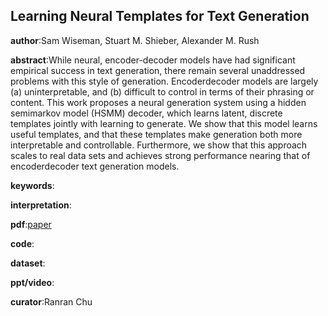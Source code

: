 ## Learning Neural Templates for Text Generation

**author**:Sam Wiseman, Stuart M. Shieber, Alexander M. Rush

**abstract**:While neural, encoder-decoder models have
had significant empirical success in text generation, there remain several unaddressed problems with this style of generation. Encoderdecoder models are largely (a) uninterpretable, and (b) difficult to control in terms of their phrasing or content. This work proposes a neural generation system using a hidden semimarkov model (HSMM) decoder, which learns latent, discrete templates jointly with learning to generate. We show that this model learns useful templates, and that these templates make generation both more interpretable and
controllable. Furthermore, we show that this approach scales to real data sets and achieves strong performance nearing that of encoderdecoder text generation models.

**keywords**:

**interpretation**:

**pdf**:[paper](https://www.aclweb.org/anthology/D18-1356.pdf)

**code**:

**dataset**:

**ppt/video**:

**curator**:Ranran Chu